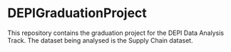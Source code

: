 # DEPIGraduationProject
This repository contains the graduation project for the DEPI Data Analysis Track. The dataset being analysed is the Supply Chain dataset.
